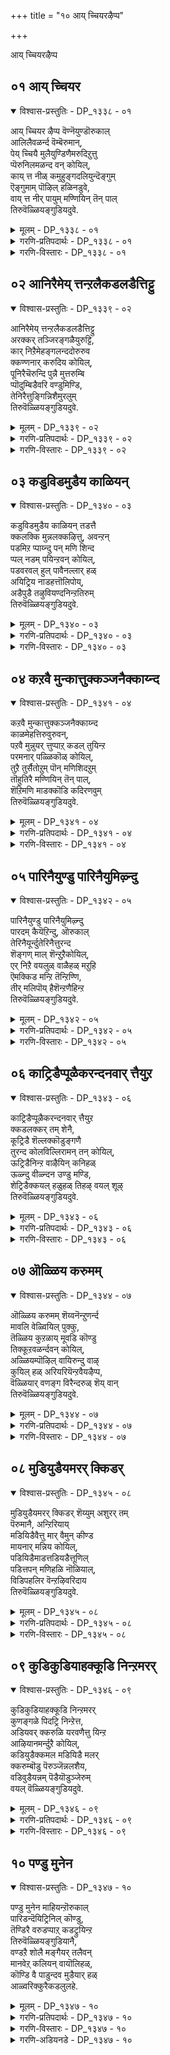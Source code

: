 +++
title = "१० आय् च्चियरऴैप्प"

+++

आय् च्चियरऴैप्प

## ०१ आय् च्चियर

<details open><summary>विश्वास-प्रस्तुतिः - DP_१३३८ - ०१</summary>

आय् च्चियर ऴैप्प वॆण्नॆयुण्डॊरुकाल्  
आलिलैवळर्न्द वॆम्बॆरुमान्,  
पेय् च्चियै मुलैयुण्डिणैमरुदिऱुत्तु  
प्पॆरुनिलमळन्द वन् कोयिल्,  
काय् त्त नीळ् कमुहुङ्गदलियुन्दॆङ्गुम्  
ऎङ्गुमाम् पॊऴिल् हळिनडुवे,  
वाय् त्त नीर् पायुम् मण्णियिन् तॆन् पाल्  
तिरुवॆळ्ळियङ्गुडियदुवे.
</details>

<details><summary>मूलम् - DP_१३३८ - ०१</summary>

आय् च्चियर ऴैप्प वॆण्नॆयुण्डॊरुकाल्  
आलिलैवळर्न्द वॆम्बॆरुमान्,  
पेय् च्चियै मुलैयुण्डिणैमरुदिऱुत्तु  
प्पॆरुनिलमळन्द वन् कोयिल्,  
काय् त्त नीळ् कमुहुङ्गदलियुन्दॆङ्गुम्  
ऎङ्गुमाम् पॊऴिल् हळिनडुवे,  
वाय् त्त नीर् पायुम् मण्णियिन् तॆन् पाल्  
तिरुवॆळ्ळियङ्गुडियदुवे.
</details>

<details><summary>गरणि-प्रतिपदार्थः - DP_१३३८ - ०१</summary>

आय् च्चियर् = गॊल्लतियरु, अऴैप्प = मॊरॆयिडुवन्तॆ, वॆण्णॆय् उण्डु = बॆण्णॆयन्नु तिन्दवनू, ऒरु काल् = ऒन्दु समयदल्लि, आल् इलै = आलद ऎलॆयमेलॆ, वळर्न्द = पवडिसि \(निद्रिसि\)द, ऎम्बॆरुमान् = सर्वेश्वरनू, पेय् च्चियै मुलै उण्डु = राक्षसिय मॊलॆयन्नुण्डवनू, इणैमरुदु = जोडि मत्तीमरगळन्नु, इऱुत्तु = मुरिदवनू,पॆरुनिलम् = विशालवाद भूमियन्नु, अळन्दवन् = अळॆदवनू \(आद भगवन्तन\), कोयिल् = इरुव पवित्रस्थळवॆन्दरॆ, काय् त्त = कायिबिट्टिरुव, नील् = ऎत्तरवागि बॆळॆदिरुव, कमुहुम् = अडकॆ मरगळु, कदलियुन् = बाळॆय मरगळु, तॆङ्गुम् = तॆङ्गिन मरगळु, ऎङ्गुम् = ऎल्लॆल्लियू \(ऎल्ल कडॆयू\), आम् = समृद्धियागिरुव, पॊऴिळ् हळिन् = तोपुगळ, नडुवे = नडुवल्लि, वाय् त्त = बेकागुवष्टु, नीर् पायुम् = नीरन्नु हरिसुव, मण्णियिन् = मण्णिनदिय, तॆन् पाल्= दक्षिणद दडदल्लि, तिरुवॆळ्ळियङ्गुडि अदुवे = \(अक्को\) अदे, तिरुवॆळ्ळियङ्गुडि क्षेत्र. 
</details>

<details><summary>गरणि-विस्तारः - DP_१३३८ - ०१</summary>

गॊल्लतियरु मॊरॆयिडुवन्तॆ बॆण्णॆयन्नुण्डवनू, ऒन्दु समयदल्लि आलद ऎलॆय मेलॆ पवडिसिद स्वामियू, राक्षसिय मॊलॆयन्नुण्डवनू, जोडि मत्तीमरगळन्नु मुरिदवनू विशालवाद भूमियन्नळॆदवनू आद सर्वेश्वरनु नॆलसिरुव पवित्रस्थळवॆन्दरॆ, कायिबिट्टिरुव ऎत्तरवाद अडकॆय मरगळू बाळॆयमरगळु तॆङ्गिनमरगळू ऎल्ल कडॆयू समृद्धियागिरुव तोपुगळ नडुवॆ बेकागुवष्टु नीरन्नु हरिसुव मण्णिनदिय दक्षिणद दडदल्लि अक्कॊ अदे तिरुवॆळ्ळियङ्गुडि क्षेत्र.

नानाकालगळल्लि नानासाहसगळन्नु नडॆसिदवनू, नानारीतियल्लि कीर्तियन्नु गळिसिदवनू आद भगवन्तनु भूलोकदल्लि नाना दिव्यक्षेत्रगळल्लि नॆलसिद्दानॆ. अवुगळल्लि तिरुवॆळ्ळियङ्गुडि ऎम्बुदॊन्दु पवित्रक्षेत्र. ई क्षेत्रद बगॆगॆ आळ्वाररु ई तिरुमॊऴियल्लि परिचयमाडिकॊडुत्तारॆ. 

तिरुवॆळ्ळियङ्गुडि क्षेत्रवु ’मण्णि’नदिय दक्षिण्द दडदल्लिदॆ. अदर दडगळल्लि ऎल्लि नोडिदरू बाळॆय तोटगळु, अडकॆय तोटगळु, तॆङ्गिन तोटगळु. नदियु अवुगळिगॆल्ल बेकादष्टु नीरन्नु ऒदगिसुत्तदॆ. अदरिन्द, मरगळॆल्लवू दट्टवागि ऎत्तरवागि बॆळॆदिवॆ. अवुगळल्लि कायिगळु पुष्कळवागि गॊनॆगळल्लि तुम्बिकॊण्डिवॆ. तम्पाद आ प्रदेशदल्लि तोटगळ नडुवॆ सर्वेश्वरन देवालयविदॆ. 

आ स्वामिय वैशिष्ट्यवेनु? 

हिन्दॆ, ऒन्दु समयदल्लि, स्वामियु श्रीकृष्णनागि अवतरिसि नन्दगोकुलदल्लि बॆळॆयुत्तिद्दाग, अल्लिय गॊल्लतियरॆल्लरू श्रीकृष्णन तायियाद यशोदादेवियल्लि मॊरॆयिडुवन्तॆ हालु, मॊसरु, बॆण्णॆ मुन्ताद अवरु कूडिट्ट वस्तुगळन्नॆल्ला उण्डु अरगिसिकॊण्ड अद्भुतकारि. कृष्णनु ऎळॆय कन्दनागिरुवाग, कंसनिन्द प्रेरितळागि, तायिय यशोदॆय रूपवन्नु अळवडिसिकॊण्डु बन्दु पूतनियॆम्ब राक्षसियल्लि विषद हालन्नु कुडिदु, आ मूलक अवळ प्राणवन्ने हीरिकॊण्ड अद्भुतकारि. मत्तॆ कृष्णनु अम्बॆगालिक्कुव मगुवागि, तानु माडिद चेष्टॆगळिगॆ शिक्षॆयॆम्बन्तॆ, तायियिन्द ऒरळुकल्लिगॆ कट्टिसिकॊण्डु अदन्नू तन्न हिन्दॆ ऎळॆदुकॊण्डु होगुत्ता, पुष्टवागि बॆळॆदुनिन्तिद्दु जोडि मत्ती मरगळ नडुवॆ नुसुळि, तन्नहिन्दॆ बन्दिद्द ऒरळन्नू तन्न कडॆगॆ ऎळॆदुकॊळ्ळुव नॆपदल्लि आ जोडिमरगळन्ने मुरिदुहाकिद अद्भुतकारि\! 

मत्तॊन्दु समयदल्लि, स्वामियु वामनवटुवागि बलिचक्रवर्तिय यागशालॆगॆ बन्दु, मूरडि नॆलवन्नु याचिसि, पडॆदुकॊण्ड बळिक त्रिविक्रमनागि बॆळॆदु, विशालवाद भूमण्डलवन्नु तन्न ऒन्दे हॆज्जॆयिन्द अळॆदुकॊण्ड अद्भुतकारि\! 

मत्तॆ प्रळयकालदल्लि,इडिय ब्रह्माण्डवन्नु कबळिसि, ऎल्लॆल्लू जलमयमाडि, तानॊन्दु पुट्ट आलदॆलॆय मेलॆ एनू अरियद मगुविनन्तॆ मलगि बहुकाल योग निद्रॆयल्लिद्द महाद्भुतकारि\! 

इन्थ अद्भुतकारियाद सर्वेश्वरनु ईग अत्यन्त मधुरवाद आकर्षकवाद अर्चामूर्तियागि, भक्तकोटिगॆ कृपॆदोरुवुदक्कागिये, तिरुवॆळ्ळियङ्गुडि क्षेत्रदल्लि नॆलसिद्दानॆ. अल्लिगॆ होगि, स्वामिय दिव्यसुन्दर रूपवन्नु कण्डु, कैयल्लाद सेवॆ सल्लिसि, अवन अनुग्रहक्कॆ पात्ररागबेकॆन्दु आळ्वाररु हेळुत्तारॆ.
</details>

## ०२ आनिरैमेय् त्तन्ऱलैकडलडैत्तिट्टु

<details open><summary>विश्वास-प्रस्तुतिः - DP_१३३९ - ०२</summary>

आनिरैमेय् त्तन्ऱलैकडलडैत्तिट्टु  
अरक्कर् तञ्जिरङ्गळैयुरुट्टि,  
कार् निऱैमेहङ्गलन्ददोरुरुव  
क्कण्णनार् करुदिय कोयिल्,  
पूनिरैचॆरुन्दि पुन्नै मुत्तरुम्बि  
प्पॊदुम्बिडैवरि वण्डुमिण्डि,  
तेनिरैत्तुङ्गिन्निशैमुरलुम्  
तिरुवॆळ्ळियङ्गुडियदुवे.
</details>

<details><summary>मूलम् - DP_१३३९ - ०२</summary>

आनिरैमेय् त्तन्ऱलैकडलडैत्तिट्टु  
अरक्कर् तञ्जिरङ्गळैयुरुट्टि,  
कार् निऱैमेहङ्गलन्ददोरुरुव  
क्कण्णनार् करुदिय कोयिल्,  
पूनिरैचॆरुन्दि पुन्नै मुत्तरुम्बि  
प्पॊदुम्बिडैवरि वण्डुमिण्डि,  
तेनिरैत्तुङ्गिन्निशैमुरलुम्  
तिरुवॆळ्ळियङ्गुडियदुवे.
</details>

<details><summary>गरणि-प्रतिपदार्थः - DP_१३३९ - ०२</summary>

आनिरै = दनगळ मन्दॆयन्नु, मेय् त्तु = मेयिसि, अन्ऱु = अन्दु, अलै कडल् = अलॆगळिन्द तुम्बिद कडलन्नु, अडैत्तिट्टु = अडगिसि, अरक्कर् तम् = राक्षसर, शिरङ्गळै = शिरगळन्नु, उरुट्टि = उरुडिसि, कार् निऱै = मळॆगालदल्लि तुम्बिकॊण्डिरुव, मेहम् = मेघगळु, कलन्ददु = कलॆतुकॊण्डिरुव, ओर् उरुवम् = अपरूपवाद \(साटियिल्लद\) ऒन्दु रूपवुळ्ळ,कण्णनार् = श्रीकृष्णनु, करुदिय = आशिसिरुव, कोयिल् = देवालय \(पवित्रस्थळ\)वॆन्दरॆ, पूनिरै = हूतुम्बिरुव, शॆरुन्दि = सुरहॊन्नॆ, पुन्नै = हॊन्नॆमरगळल्लि, मुत्तु = मुत्तुगळन्तॆ, अरुम्बि = मॊग्गुगळागि, पॊदुम्बिडै = दट्टवागिरुव तोपुगळल्लि, वरिवण्डु= सॊबगिन दुम्बिगळु, मिण्डि = तुम्बिकॊण्डु, तेन् = मधुवन्नु, इरैत्तु = गुय् गुट्टुत्ता \(सद्दुमाडुत्ता\), अङ्गु = अल्लि, उण्डु = उण्डु, इन् = मधुरवागि, इशै मुरलुम् = गानमाडुत्तिरुव, तिरुवॆळ्ळियङ्गुवागि, इशै मुरलुम् = गानमाडुत्तिरुव, तिरुवॆळ्ळियङ्गुडि अदुवे = तिरुवॆळ्ळियङ्गुडि क्षेत्र अदे. 
</details>

<details><summary>गरणि-विस्तारः - DP_१३३९ - ०२</summary>

अन्दु, दनगळ मन्दॆयन्नु मेयिसि, अलॆगळिन्द तुम्बिद कडलन्नु अडगिसि, राक्षसर शिरगळन्नु उरुडिसि, मळॆगालद दट्टवाद मोडगळ हागॆ साटियिल्लद ऒन्दु रूपवन्नु तळॆद श्रीकृष्णनु आशिसुव पवित्रस्थळवॆन्दरॆ, हू तुम्बिद सुरहॊन्नॆ, हॊन्नॆ मरगळल्लि मुत्तुगळन्तॆ मॊग्गुगळागि दट्टवागिरुव तोपुगळल्लि सॊबगिन दुम्बिगळु तुम्बिकॊण्डु सद्दुमाडुत्ता मधुवन्नुण्डु गानमाडुत्तिरुव तिरुवॆळ्ळियङ्गुडि क्षेत्रवे.

तिरुवॆळ्ळियङ्गुडि क्षेत्रवु सुरहॊन्नॆ मॊदलाद परिमळतुम्बिद हूविन मरगळ तोपुगळिन्द सुत्तुवरिदिदॆ. अल्लि सॊबगिन दुम्बिगळु हूगळन्नु सेरि, सद्दुमाडुत्ता, मधुवन्नुण्डु, आनन्ददिन्द गान माडुत्तिरुत्तवॆ. अल्लिये भगवन्तनु मधुरवाद रूपवन्नु तळॆदु, भक्तरन्नु अनुग्रहिसुवुदक्कागिये नॆलसिद्दानॆ. 

आ भगवन्तने, हिन्दॆ, मळॆगालद दट्टवाद मुगिलिन हागॆ विलक्षणवाद आकर्षकवाद रूपदल्लि श्रीकृष्णनागि अवतरिसि, इतर गोवळ बालकर हागॆये दनकरुगळन्नु मेयिसिदनु. 

आ भगवन्तने, हिन्दॆ, श्रीरामनागि अवतरिसि, अलॆगळिन्द तुम्बिद कडलन्नु अडगिसि, अदक्कॆ सेतुवॆयन्नु कट्टि, लङ्कॆगॆ मुत्तिगॆ हाकिदनु. अल्लि वासिसुत्तिद्द राक्षसर तलॆगळन्नु उरुडिसिदनु. 

आ स्वामिये इष्टपट्टु तिरुवॆळियङ्गुडि क्षेत्रदल्लि अर्चामूर्तियागि नॆलसिरुवुदु. अवनन्नु दर्शिसि, सेवॆमादि, अवन कृपॆगॆ पात्ररागबेकॆन्दु आळ्वाररु हेळुत्तारॆ.
</details>

## ०३ कडुविडमुडैय काळियन्

<details open><summary>विश्वास-प्रस्तुतिः - DP_१३४० - ०३</summary>

कडुविडमुडैय काळियन् तडत्तै  
क्कलक्कि मुन्नलक्कऴित्तु, अवन्ऱन्  
पडमिऱ प्पाय्न्दु पन् मणि शिन्द  
प्पल् नडम् पयिन्ऱवन् कोयिल्,  
पडवरवल् हुल् पावैनल्लार् हळ्  
अयिट्रिय नाडहत्तॊलिपोय्,  
अडैपुडै तऴुवियण्दनिन्ऱतिरुम्  
तिरुवॆळ्ळियङ्गुडियदुवे.
</details>

<details><summary>मूलम् - DP_१३४० - ०३</summary>

कडुविडमुडैय काळियन् तडत्तै  
क्कलक्कि मुन्नलक्कऴित्तु, अवन्ऱन्  
पडमिऱ प्पाय्न्दु पन् मणि शिन्द  
प्पल् नडम् पयिन्ऱवन् कोयिल्,  
पडवरवल् हुल् पावैनल्लार् हळ्  
अयिट्रिय नाडहत्तॊलिपोय्,  
अडैपुडै तऴुवियण्दनिन्ऱतिरुम्  
तिरुवॆळ्ळियङ्गुडियदुवे.
</details>

<details><summary>गरणि-प्रतिपदार्थः - DP_१३४० - ०३</summary>

कडु विडम् उडैय = बलुकॆट्ट विषवन्नुळ्ळ, काळियन् = काळीयनिद्द, तडत्तै = तटाकवन्नु \(मडुवन्नु\), कलक्कि = कलकि हाकि, मुन् = हिन्दॆ ऒम्दु सल, अलक्कऴित्तु = बहळ सङ्कटगॊळिसि, अवन् तन् = अवन, पडम् = हॆडॆगळु, इऱ = मुरियुवन्तॆ, पाय्न्दु = \(अदर मेलॆ\) हारिकॊण्डु, पल् मणि शिन्द = हलवारु रत्नगळु उदुरिबीळुवन्तॆ, पल् नडम् = बगॆबगॆय \(अलवारु\) नर्तनगळन्नु, पयिन्ऱवन् कोयिल् = आडिदवन पवित्रस्थळवॆन्दरॆ, पडम् = हॆडॆगळुळ्ल, अरवु = सर्पद, अल् हुल् = नडुवन्नुळ्ळ \(नितम्बगळन्नुळ्ळ\), पावैनल्लार् हळ् = ऒळ्ळॆय \(सुन्दरियराड\) स्त्रीयरु, पयिट्रिय = पळगिद, नाडहत्तु = नटनद, ऒलि = सद्दु, पोय् = होगि, अडैपुडै तऴुवि = अक्कपक्क \(ऎडबल\)गळल्लि हरडिकॊण्डु, अण्डम् निन्ऱु = भूमण्डलदल्लॆल्ला, अदिरुम् = अदुरुवन्तॆ माडुव, तिरुवॆळ्ळियङ्गुडि अदुवे = तिरुवॆळ्ळियङ्गुडि क्षेत्रवे. 
</details>

<details><summary>गरणि-विस्तारः - DP_१३४० - ०३</summary>

बलुकॆट्ट विषवन्नुळ्ळ काळीयन मडुवन्नु कलकिहाकि, हिन्दॆ ऒन्दु सल, अवनन्नु बहळ सङ्कटगॊळिसि, अवन हॆडॆगळु मुरियुवन्तॆ \(अदरमेलॆ\) हारिकॊण्डु, अनेक रत्नगळु उदुरिबीळुवन्तॆ हलवारु नर्तनगळन्नु आडिदवन पवित्रस्थळवॆन्दरॆ, हॆडॆगळुळ्ळ सर्पद नडुवन्नुळ्ळ \(नितम्बगळन्नुळ्ळ\) ऒळ्ळॆय सुन्दरियराद स्त्रीयरु पळगिद नटनद सद्दु अक्कपक्कगळल्लि हरडुत्ता होगि भूमण्डलवन्ने अदुरुवन्तॆ माडुव तिरुवॆळियङ्गुडि क्षेत्रवे अदु. 

तिरुवॆळ्ळियङ्गुडि क्षेत्रदल्लि सुरसुन्दरियराद स्त्रीयरु प्रतिदिनवू तम्म नाट्यकलॆयन्नु तप्पदॆ अभ्यासमाडुत्तारॆ. अवरु धरिसिद काल्गॆज्जॆगळु मधुरवाद लयबद्धवाद सद्दुभूमण्डलवॆल्ला हरडि ऎल्लरू आनन्दिसुवन्तॆ माडुत्तदॆ. इदु भगवन्तनु, हिन्दॆ, श्रीकृष्णनागि अवतरिसिदाग, अवनु नडॆसिद अद्भुतनाट्यवॊन्दन्नु नॆनपिगॆ तरुत्तदॆ. आग, यमुनानदिय ऒन्दु मडुविनल्लि काळीयनॆम्ब भयङ्कर विषसर्पवॊन्दु सेरिकॊण्डित्तु. अदर कॆट्ट विषदिन्द मडुविन नीरु पशुपक्षिमृगादिगळिगू जनरिगू उपयोगविल्लद्दागि होगित्तु. श्रीकृष्णनु इदन्नु तिळिदु, मडुविन दडदल्लि बॆळॆदिद्द कदम्बमरवन्नेरि, मडुविनॊळक्कॆ धुमुकि, अदन्नु चॆन्नागि कलकिहाकिदनु. सुखवागि वासिसुत्तिद्द काळीयनिगॆ कोपबन्तु. कृष्णनन्नु अदु सुत्तिकॊण्डु कॊल्ललु यत्निसितु. कृष्णनु अदरॊडनॆ सरसवाडुत्ता, अदर हॆडॆय मेलक्कॆ हारिकॊण्डु, बगॆबगॆय नाट्यवन्नागि अदन्नु दणिसिदनु. कडॆगॆ काळीयनु शरणु बरलु, अदन्नु मन्निसि, अदक्कॆ सुरक्षितवाद सागरक्कॆ अदन्नु कळुहिसिकॊट्टनु.
</details>

## ०४ कऱवै मुन्कात्तुक्कञ्जनैक्काय्न्द

<details open><summary>विश्वास-प्रस्तुतिः - DP_१३४१ - ०४</summary>

कऱवै मुन्कात्तुक्कञ्जनैक्काय्न्द  
काळमेहत्तिरुवुरुवन्,  
पऱवै मुन्नुयर् त्तुप्पाऱ् कडल् तुयिन्ऱ  
परमनार् पळ्ळिकॊळ् कोयिल्,  
तुऱै तुर्सैतोऱुम् पॊन् मणिशिदऱुम्  
तॊहुतिरै मण्णियिन् तॆन् पाल्,  
शॆऱिमणि माडक्कॊडि कदिरणवुम्  
तिरुवॆळ्ळियङ्गुडियदुवे.
</details>

<details><summary>मूलम् - DP_१३४१ - ०४</summary>

कऱवै मुन्कात्तुक्कञ्जनैक्काय्न्द  
काळमेहत्तिरुवुरुवन्,  
पऱवै मुन्नुयर् त्तुप्पाऱ् कडल् तुयिन्ऱ  
परमनार् पळ्ळिकॊळ् कोयिल्,  
तुऱै तुर्सैतोऱुम् पॊन् मणिशिदऱुम्  
तॊहुतिरै मण्णियिन् तॆन् पाल्,  
शॆऱिमणि माडक्कॊडि कदिरणवुम्  
तिरुवॆळ्ळियङ्गुडियदुवे.
</details>

<details><summary>गरणि-प्रतिपदार्थः - DP_१३४१ - ०४</summary>

कऱवै = हसुगळन्नु, मुन् = मॊदलु, कात्तु = काय्दु, कञ्जनै = कंसनन्नु, काय्न्द = हिंसिसि कॊन्द, काळमेहम् = कार्मुगिलिनन्तॆ, तिरु उरुवन् = पवित्रवाद देहवुळ्ळवनू, पर्सवै = गरुडपक्षियन्नु, मुन् = मुम्भागदल्लि, उयर् त्तु = हारिसि, पाऱ् कडल् = पाल्गडलल्लि, तुयिन्ऱ = निद्रिसुव, परमनार् = परमपुरुषनु, पळ्ळिकॊळ् = पवडिसिरुव \(स्थिरवागि नॆलसिरुव\), कोयिल् = पवित्रस्थळवॆन्दरॆ, तुऱैतुऱै तोऱुम् = ऎल्ला तॊरॆगळिगिन्तलू, पॊन् = चिन्नवन्नू, मणि = रत्नगळन्नू, शिदऱुम् = तळ्ळि ऎरचुव, तॊहु = दट्टवाद, तिरै = अलॆगळुळ्ल, मण्ण्यिन् = मण्णिनदिय,तॆन् पाल् = दक्षिणद दडद मेलॆ, शॆऱि = ऒत्तागि, मणिमाडम् = रत्नखचितवाद महडि मनॆगळ, कॊडि = ध्वजगळु, कदिर् = सूर्यनन्नु, अणवुम् = मुट्टुवन्थ तिरुवॆळ्ळियङ्गुडिअदुवे = तिरुवॆळ्ळियङ्गुडिक्षेत्रवु अदे.
</details>

<details><summary>गरणि-विस्तारः - DP_१३४१ - ०४</summary>

मॊदलु हसुगळन्नु मेयिसि, कंसनन्नु हिंसिसि कॊन्द, कार्मुगिलिन हागॆ पवित्रवाद देहवुळ्ळवनू, गरुडपक्षियन्नु मुन्दुगडॆ हारिसि पाल्गडलल्लि निद्रिसुववनू आद परमपुरुषनु स्थिरवागि नॆलसिरुव पवित्रस्थळवॆन्दरॆ, ऎल्ला तॊरॆगळिगिन्तलू भिन्नवागि चिन्नवन्नू रत्नगळन्नू तळ्ळि ऎरचुव दट्टवाद अलॆगळुळ्ळ मण्णिनदिय दक्षिणद दडदमेलॆ रत्नखचितवाद महडिमनॆगळ ध्वजगळु ऒत्तागि सूर्यनन्नु मुट्टुवन्तॆ इरुव तिरुवॆळ्ळियङ्गुडि ऎम्ब क्षेत्रवे. 

तिरुवॆळ्ळियङ्गुडि क्षेत्रदल्लि हरियुव मण्णिनदियु इतर ऎल्ला नदिगळिगिन्तलू भिन्नवादद्दु. अदु दट्टवाद तन्न अलॆगळ मूलक चिन्नवन्नू रत्नगळन्नू तळ्ळिकॊण्डु बन्दु, दडक्कॆ ऎरचुत्तदॆ. भगवन्तन तिरुवडिगळिगॆ तानु सल्लिसुव सेवॆ अदु ऎन्तलो\! 

आ क्षेत्रदल्लि महडिमनॆगळु रत्नखचितवागि, ऎत्तरवागि, बॆळॆदुतुम्बिकॊण्डिवॆ. अवुगळ मेलॆ हाराडुव ध्वजगळु सूर्यनन्ने मरॆमाडुत्तवॆ. भगवन्तन साटियिल्लद तेजस्सिन मुम्दॆ अवन तेजस्सॆ ऎन्दु तोरिसलो\! इल्लवॆ, भगवन्तन आ दिव्यप्रभॆयल्लिये, यावुदरिन्दलू मिश्रहॊन्ददॆ, परिशुद्धवाद रीतियल्ले अवन दर्शनलाभवन्नु पडॆयबेकॆन्तलो\! अरितु, दिव्यसुन्दरनागि, स्वामियु, तन्न मधुरवाद अर्चास्वरूपदल्लि आ क्षेत्रदल्लि नॆलसिद्दानॆ. 

आ स्वामिये, हिन्दॆ, श्रीकृष्णनागि अवतरिसिदाग, सामान्यगोवळनन्तॆ, गोवळबालकर जॊतॆयल्लि हसुगळन्नु मेयिसिदनु. कडुदुष्टनाद कंसनन्नु कॊन्दुहाकिदनु. 

आ स्वामिये, गरुडध्वजनागि, पाल्गडलल्लि शेषशयननागि पवडिसिरुव परमपुरुषनु. 

अवनन्नु कण्णारकण्डु, अवन तिरुवडिगळिगॆ सेवॆ सल्लिसि, अवन कृपॆगॆ पात्ररागबेकु ऎन्नुत्तारॆ आळ्वाररु.
</details>

## ०५ पारिनैयुण्डु पारिनैयुमिऴ्न्दु

<details open><summary>विश्वास-प्रस्तुतिः - DP_१३४२ - ०५</summary>

पारिनैयुण्डु पारिनैयुमिऴ्न्दु  
पारदम् कैयॆऱिन्दु, ऒरुकाल्  
तेरिनैयूर्न्दुतेरिनैत्तुरन्द  
शॆङ्गण् माल् शॆन्ऱुऱैकोयिल्,  
एर् निऱै वयलुळ् वाळैहळ् मऱुहि  
ऎमक्किड मन्ऱि तॆन्ऱिण्णि,  
तीर् मलिपॊय् हैशॆन्ऱणैहिन्ऱ  
तिरुवॆळ्ळियङ्गुडियदुवे.
</details>

<details><summary>मूलम् - DP_१३४२ - ०५</summary>

पारिनैयुण्डु पारिनैयुमिऴ्न्दु  
पारदम् कैयॆऱिन्दु, ऒरुकाल्  
तेरिनैयूर्न्दुतेरिनैत्तुरन्द  
शॆङ्गण् माल् शॆन्ऱुऱैकोयिल्,  
एर् निऱै वयलुळ् वाळैहळ् मऱुहि  
ऎमक्किड मन्ऱि तॆन्ऱिण्णि,  
तीर् मलिपॊय् हैशॆन्ऱणैहिन्ऱ  
तिरुवॆळ्ळियङ्गुडियदुवे.
</details>

<details><summary>गरणि-प्रतिपदार्थः - DP_१३४२ - ०५</summary>

पारिनैउण्डु = लोकगळन्नु उण्डु, पारिनै उमिऴ्न्दु = लोकगळन्नु उगुळि, पारदम् = भारतयुद्धदल्लि, कैऎऱिन्दु = माडतक्कद्दन्नु माडि, ऒरु काल् = ऒन्दु समयदल्लि, तेरिनै ऊर्न्दु = रथवन्नु नडॆसि, तेरिनै तुरन्द = रथगळन्नु नाशपडिसिद, शॆम् कण् माल् = कॆन्दावरॆयन्तॆ कण्णुळ्ळ सर्वेश्वरनु, शॆन्ऱु= बन्दु, उऱै कोयिल् = नॆलसिरुव पवित्रस्थळवॆन्दरॆ, एर् निऱै = नेगिलुगळु तुम्बिरुव, वयलुळ् = गद्दॆ बयलुगळल्लि वाळैहळ् = बाळॆमीनुगळु, मऱुहि = अञ्जि,ऎमक्कु = नमगॆ, इडम् = \(योग्यवाद\) स्थळ, अन्ऱु इदु = इदल्ल, ऎन्ऱुऎण्णि = ऎन्दुयोचिसि, शीर् मलि= सॊबगु \(सम्पत्तु\) तुम्बिरुव, पॊय् है = सरोवरगळिगॆ शॆन्ऱु = होगि, अणैहिन्ऱ = सेरुवन्थ, तिरुवॆळ्ळियङ्गुडि अदुवे = तिरुवॆळ्ळियङ्गुडि क्षेत्रवु अदे. 
</details>

<details><summary>गरणि-विस्तारः - DP_१३४२ - ०५</summary>

ऒन्दु समयदल्लि लोकगळन्नॆल्ला उण्डु, मत्तॊन्दु समयदल्लि लोकगळन्नु उगुळिदवनू भारतयुद्धदल्लि माडतक्कद्दन्नॆल्ला माडि, रथवन्नु नडॆसि रथगळन्नु नाशपडिसिदवनू आद कॆन्दावरॆयन्तॆ कण्णुगळुळ्ळ सर्वेश्वरनु नॆलसिरुव स्थळवॆन्दरॆ, नेगिलुगळु तुम्बिरुव गद्दॆ बयलुगळल्लि बाळॆमीनुगळु इदुनमगॆ तक्क स्थळवल्लवॆन्दु अञ्जि यॊचिसि, सॊबगु सम्पत्तु तुम्बिद सरोवरगळिगॆ होगि सेरुवन्थ तिरुवॆळ्ळियङ्गुडि क्षेत्रवे. 

तिरुवॆळ्ळियङ्गुडि क्षेत्रदल्लि विशालवाद सरोवरगळु विस्तारवाद गद्दॆबयलुगळु इवॆ. गद्दॆगळल्लि बत्तबॆळॆयुत्तिरुव कालदल्लि बाळॆय मीनुगळु अल्लि आनन्ददिन्द नॆगॆदाडुत्ता बाळुत्तवॆ. आदरॆ, बत्तवन्नु कॊयिलु माडिदाग मत्तु नेगिलुगळु सालुसालागि उळुवुदक्कॆन्दु गद्दॆ बयलुगळल्लि सिद्धवादाग, बाळॆय मीनुगळिगॆ अञ्जिकॆयागुत्तदॆ. अवुगळिगॆ आ गद्दॆबयलुगळु योग्यवाद स्थळवल्लवॆन्दु तिळिदकूडले, अवु गद्दॆबयलुगळ मग्गुलल्ले इरुव सरोवरगळिगॆ होगि सेरिकॊळ्ळुवुवु. अल्लि अवु सुखवागि वासिसबहुदल्ल\! आ क्षेत्रदल्लिये भगवन्तनु अर्चामूर्तियागि नॆलसिद्दानॆ. 

आ स्वामिये हिन्दॆ, प्रळयकालदल्लि, इडिय ब्रह्माण्डवन्नु कबळिसिद्दु, अदन्नु बीजरूपदल्लि अवनु तन्न हॊट्टॆयल्लिट्टु रक्षिसिद्दु मत्तॆ सृष्टिय काल बन्दाग, ब्रह्माण्डवन्नु मत्तॆ हॊरहाकिदनु. 

आ स्वामिये, श्रीकृष्णनागि अवतरिसि, पाण्डवर मत्तु कौरवर नडुवॆ सन्धि नडॆसि, तानु माडबेकाद्दॆल्लवन्नू माडिदनु. सन्धिमुरिदुबिद्दाग, अवने अर्जुननिगॆ सारथियागि, कौरवर पक्षदल्लिन रथगळन्नॆल्ला नाशपडिसिदनु. 

आ स्वामिये कॆन्दावरॆयन्तॆ विशालवू आकर्षकवू आद कण्णुगळुळ्ळ दिव्यसुन्दरनु. अवन मधुररूपवन्नु कण्डु, अवनिगॆ सेवॆ सल्लिसि, अवन कृपॆगॆ पात्ररागबेकु ऎन्नुत्तारॆ आळ्वाररु.
</details>

## ०६ काट्रिडैप्पूळैकरन्दनवार् त्तैयुऱ

<details open><summary>विश्वास-प्रस्तुतिः - DP_१३४३ - ०६</summary>

काट्रिडैप्पूळैकरन्दनवार् त्तैयुऱ  
क्कडलक्कर् तम् शेनै,  
कूट्रिडै शॆल्लक्कॊडुङ्गणै  
तुरन्द कोलविल्लिरामन् तन् कोयिल्,  
ऊट्रिडैनिन्ऱ वाऴैयिन् कनिहळ्  
ऊळ्न्दु वीळ्न्दन उण्डु मण्डि,  
शेट्रिडैक्कयल् हळुहळ् तिहऴ् वयल् शूऴ्  
तिरुवॆळ्ळियङ्गुडियदुवे.
</details>

<details><summary>मूलम् - DP_१३४३ - ०६</summary>

काट्रिडैप्पूळैकरन्दनवार् त्तैयुऱ  
क्कडलक्कर् तम् शेनै,  
कूट्रिडै शॆल्लक्कॊडुङ्गणै  
तुरन्द कोलविल्लिरामन् तन् कोयिल्,  
ऊट्रिडैनिन्ऱ वाऴैयिन् कनिहळ्  
ऊळ्न्दु वीळ्न्दन उण्डु मण्डि,  
शेट्रिडैक्कयल् हळुहळ् तिहऴ् वयल् शूऴ्  
तिरुवॆळ्ळियङ्गुडियदुवे.
</details>

<details><summary>गरणि-प्रतिपदार्थः - DP_१३४३ - ०६</summary>

काट्रु इडै = गाळिय नडुवॆ, पूळै = बूरुग हत्तियु करन्दन वार् = हॆसरिल्लद करगि होगुव हागॆ, अरनन्दैउऱ = कडुदुःखवुण्टाघुवन्तॆ, कडल् अरक्कर् तम् शेनै = राक्षसरकडलसेनॆयन्नु, कूट्रु इडै = यमनहत्तिरक्कॆ, शॆल्ल = होगुवन्तॆ, कॊडु कणै तुरनदि = क्रूरवाद बाणगळन्नु प्रयोगिसिद, कोलम् विल्लि = सॊबगिन बिल्लुगारनाद, इरामन् तन् = रामन, कोयिल् =पवित्रस्थळवॆन्दरॆ, ऊट्रु इडै= ऊटॆगळ नडुवॆ, निन्ऱ = निन्तिरुव \(बॆळॆदिरुव\), वाऴैयिन् = बाळॆय, कनिहळ् = हण्णुगळु, ऊऴ्न्दु = उदुरि, वीळ्न्दन = बिद्दवन्नु, उण्डु = उण्डु, मण्डि= उत्साहगॊण्डु, शेट्रिडै = रॊच्चु नॆलगळल्लि, कयल् हळ् = कयल् मीनुगळु, उहळ् = चिम्मि आटवाडुव, तिहऴ् = बॆळगुव, वयल् शूळ् = गद्दॆबयलुगळिन्द सुत्तुवरिद, तिरुवॆळ्ळियङ्गुडि अदुवे = तिरुवॆळ्ळियङ्गुडि अदे. 
</details>

<details><summary>गरणि-विस्तारः - DP_१३४३ - ०६</summary>

तिरुवॆळ्ळियङ्गुडि क्षेत्रदल्लि ऊटॆगळु उक्कि हरियुत्तवॆ. अवुगळ मग्गुअल्ल्ले बाळॆय मरगळु हुलुसागि ऎत्तरवागि बॆळॆदु निन्तिवॆ. अवुगळल्लि बाळॆयगॊनॆगळु जग्गुत्तिवॆ. गॊनॆगळिन्द कळित बाळॆय हण्णुगलु कळचिकॊण्डु उदुरि बीळुत्तवॆ. कॆळगॆ कॊच्चॆय नॆलदल्लि जीविसुव कयल् मीनुगळु आ हण्णुगळन्नु उत्साहदिन्द तिन्दु, हर्षगॊण्डु, चिम्मि नॆगॆदु आटावाडुत्तवॆ. हर्षसमृद्धवाद क्षेत्र अदु\! अल्लिये भगवन्तनु मधुरसुन्दरनाद अर्चामूर्तियागि नॆलसिद्दानॆ. 

आ स्वामिये, हिन्दॆ, श्रीरामनागि अवतरिसिदनु. गाळिगॆ सिक्क बूरुगद हत्ति हॆसरिल्लदन्तॆ करगिहोगुव हागॆ, कडलिनिन्द सुत्तुवरिद लङ्कापट्टणद राक्षससेनॆयॆल्लवू यमसदनक्कॆ होगि कडुसङ्कटदल्लि सिक्किबीळुवन्तॆ, श्रीरामनु तन्न सुन्दरवाद कोदण्डवन्नु हिडिदु, क्रूरवाद अम्बुगळन्नु प्रयोगिसिदनल्लवे?
</details>

## ०७ ऒळ्ळिय करुमम्

<details open><summary>विश्वास-प्रस्तुतिः - DP_१३४४ - ०७</summary>

ऒळ्ळिय करुमम् शॆय्वनॆन्ऱुणर्न्द  
मावलि वेळ्वियिल् पुक्कु,  
तॆळ्ळिय कुऱळाय् मूवडि कॊण्डु  
तिक्कूऱवळर्न्दवन् कोयिल्,  
अळ्ळियम्पॊऴिल् वायिरुन्दु वाऴ्  
कुयिल् हळ् अरियरियॆन्ऱवैयऴैप्प,   
वॆळ्ळियार् वणङ्ग विरैन्दरुळ् शॆय् वान्  
तिरुवॆळ्ळियङ्गुडियदुवे.
</details>

<details><summary>मूलम् - DP_१३४४ - ०७</summary>

ऒळ्ळिय करुमम् शॆय्वनॆन्ऱुणर्न्द  
मावलि वेळ्वियिल् पुक्कु,  
तॆळ्ळिय कुऱळाय् मूवडि कॊण्डु  
तिक्कूऱवळर्न्दवन् कोयिल्,  
अळ्ळियम्पॊऴिल् वायिरुन्दु वाऴ्  
कुयिल् हळ् अरियरियॆन्ऱवैयऴैप्प,   
वॆळ्ळियार् वणङ्ग विरैन्दरुळ् शॆय् वान्  
तिरुवॆळ्ळियङ्गुडियदुवे.
</details>

<details><summary>गरणि-प्रतिपदार्थः - DP_१३४४ - ०७</summary>

ऒळ्ळिय = ऒळ्ळॆय, करुमम् = कॆलसगळन्नु, शॆय् वन् = माडुववनु, ऎन्ऱु = ऎन्दु, उणर्न्दु = सङ्कल्पिसिद, मावलि = महाबलिय, वेळ्वियिल् = याग शालॆयल्लि, पुक्कु = प्रवेशिसि, तॆळ्ळिय = ज्ञानियाद, कूऱळ् आय् = वामनवटुवागि, मू अडि = मूरुहॆज्जॆगळष्टु नॆलवन्नु, कॊण्डु = \(दानवन्नु\) स्वीकरिसि, तिक्कू उऱ = ऎल्ला दिक्कुगळल्लू व्यापिसि, वळर्न्दवन् = बॆळॆदवन, कोयिल् = पवित्रस्थळवॆन्दरॆ, अळ्ळि = दट्टवागि, अम् = सुन्दरवागि, इरुव, पॊऴिल् वाय् = तोपुगळल्लि, वाऴ् = बाळुव, कुऱुल् हळ् = कोगिलॆगळु, अरि अरि ऎन्ऱु अवै अऱैप्प = हरि हरि ऎन्दु अवु कूगुवन्थ, वॆळ्ळियार् = शुक्रनु, वणङ्ग= उपासनॆ माडलु, विरैन्दु= बेग, अरुळ् शॆय् वान् = कृपॆमाडुवन्थ, तिरुवॆळ्ळियङ्गुडि अदुवे= तिरुवॆळ्ळियङ्गुडि क्षेत्रवु अदे. 
</details>

<details><summary>गरणि-विस्तारः - DP_१३४४ - ०७</summary>

ऒळ्ळॆय कॆलसगळन्नु माडुववनु ऎन्दु सङ्कल्पिसिद महाबलिय यागशालॆयल्लिज्ञानियाद वामनवटुवागि प्रवेशिसि, मूरु हॆज्जॆगळष्टु नॆलवन्नु दानवागि स्वीकरिसि, ऎल्ला दिक्कुगळल्लू व्यापिसि बॆळॆदवन पवित्रस्थळवॆन्दरॆ, अन्दवागियू दट्टवागियू बॆळॆदिरुव तोपुगळल्लि वासिसुव कोगिलॆगळु हरिहरि ऎन्दु कूगुवन्थ मत्तु शुक्रनु उपासनॆ माडिदाग बेगनॆ कृपॆमाडिदन्थ तिरुवॆळ्ळियङ्गुडि क्षेत्रवे अदु.

तिरुवॆळ्ळियङ्गुडि क्षेत्रवु प्रकृति सुन्दरवू परम पवित्रवू आदद्दु. दट्टवागि मत्तु अन्दवागि बॆळॆदु निन्तिरुव मरगळ तोपुगळिन्द सुत्तुवरिदिदॆ. आ तोपुगळल्लि कोगिलॆगळु मनॆमाडिकॊण्डु, यावागलू ’हरिहरि’ ऎन्दु कूगुत्ता अवु ई क्षेत्रवन्ने पवित्रगॊळिसिदॆ. आद्दरिन्दले भगवन्तनु ई क्षेत्रदल्लि नॆलसिद्दानॆ.

आ स्वामिये, हिन्दॆ, वामन-त्रिविक्रमनादद्दु. यारे आगलि तन्नल्लिगॆ बन्दु, तन्नन्नु याचिसिदरॆ, अवरु केळिद्दन्नु कॊडुवुदागि सङ्कल्पिसिद्दनु बलिचक्रवर्ति. अवनु राक्षसराजनागिद्दरू सह,अवनु बहळ ऒळ्ळॆय कॆलसगळल्लिये तॊडगिद्दनु, महादानि ऎन्दु हॆसरुगॊण्डिद्दनु. अवनन्नु अनुग्रहिसुवुदक्कागिये भगवन्तनु ऒळ्ळॆय तिळिवळिकॆयुळ्ळ वामनवटुवाग् अवन याग शालॆगॆ बन्दनु. तनगॆ तन्न हॆज्जॆयल्लिमूरे मूरु हॆज्जॆगळ नॆलवन्नु दानमाडॆन्दु बलिचक्रवर्तियन्नु याचिसिदनु. चक्रवर्तियिन्द दानवन्नु स्वीकरिसिद कूडले, स्वामियु अगाधवागि बॆळॆदु, ऎल्ला दिक्कुगळल्लू व्यापिसिद त्रिविक्रमनादनु. तन्न ऒन्दु हॆज्जॆयिम्द भूलोकवन्नळॆदुकॊण्डनु. मत्तॊन्दु हॆज्जॆयिन्द मेलणलोकगळन्नॆल्ला आवरिसिकॊण्डनु. इन्नु मूरनॆय हॆज्जॆयष्टु नॆलक्कॆ स्थळवॆल्लि? बलिचक्रवर्तियु भगवन्तन तिरुवडियन्नु तन्न तलॆय मेलॆये इरिसिकॊण्डनु मत्तु भगवन्त परिपूर्णानुग्रहक्कॆ अवनु पात्रनादनु. 

हागॆये भगवन्तनिगॆ सेवॆ सल्लिसि, अवन अनुग्रहक्कॆ पात्ररागबेकॆन्दु हेळुत्तारॆ आळ्वाररु. 

ई पाशुरदल्लि, ’तिरुवॆळ्ळियङ्गुडि’ ऎन्दु क्षेत्रक्कॆ एकॆ हॆसरायितु ऎन्दु विवरिसलागिदॆ. हिन्दॆ, ऒन्दु समयदल्लि शुक्राचार्यरु ई प्रदेशक्कॆ बन्दु, इल्लिये भगवन्तनन्नु उपासिसिदरॆन्दू, भगवन्तनु अवरिगॆ बेग अनुग्रहिसिदनॆन्दू कतॆ. आद्दरिन्दले ई क्षेत्रक्कॆ “तिरु-वॆळ्ळि-अम्-गुडि” ऎन्दरॆ ’पवित्रवाद – शुक्रनु उपासिसिद – अन्दवाद – क्षेत्र” ऎन्दु हॆसरायितन्तॆ.
</details>

## ०८ मुडियुडैयमरर् क्किडर्

<details open><summary>विश्वास-प्रस्तुतिः - DP_१३४५ - ०८</summary>

मुडियुडैयमरर् क्किडर् शॆय्युम् अशुरर् तम्  
पॆरुमानै, अन्ऱिरियाय्  
मडियिडैवैत्तु मार् वैमुन् कीण्ड  
मायनार् मन्निय कोयिल्,  
पडियिडैमाडत्तडियडैत्तूणिल्  
पडित्तपन् मणिहळि नॊळियाल्,   
विडिपहलिर वॆन्ऱऴिवरिदाय  
तिरुवॆळ्ळियङ्गुडियदुवे.
</details>

<details><summary>मूलम् - DP_१३४५ - ०८</summary>

मुडियुडैयमरर् क्किडर् शॆय्युम् अशुरर् तम्  
पॆरुमानै, अन्ऱिरियाय्  
मडियिडैवैत्तु मार् वैमुन् कीण्ड  
मायनार् मन्निय कोयिल्,  
पडियिडैमाडत्तडियडैत्तूणिल्  
पडित्तपन् मणिहळि नॊळियाल्,   
विडिपहलिर वॆन्ऱऴिवरिदाय  
तिरुवॆळ्ळियङ्गुडियदुवे.
</details>

<details><summary>गरणि-प्रतिपदार्थः - DP_१३४५ - ०८</summary>

मुडि उडै = किरीटवन्नु धरिसिरुव, अमरर् क्कु = देवतॆगॆ, \(देवेन्द्रनिगॆ\), इडर् शॆय्युम् = सङ्कटगॊळिसुव, अशुरर् तम् पॆरुमानै = असुरर राजनन्नु \(हिरण्यकशिपुवन्नु\), अन्ऱु = अन्दु, अरि आय् = नरसिंहनागि, मडि इडै वैत्तु = तॊडॆय मेलॆ इट्टुकॊण्डु, मार् वै = ऎदॆयन्नु, मुन् – आग, कीण्ड = सीळिद, मायनार् = अद्भुतकारियु, मन्निय = नॆलसिरुव, कोयिल् = पवित्रस्थळवॆन्दरॆ, पडि इडै = भूमियल्लि, माडत्तु = महडि मनॆगळल्लि, अडियिडै = तळदल्लि, तूणिल् = कम्बदल्लि, पदित्त = हुदुगिट्ट, पल् मणिहळिन् = अनेक रत्नगळ, ऒळियाल् = प्रकाशदिन्द, विडि पहल् इरवु ऎन्ऱु = अनेक रत्नगळ, ऒळियाल् = प्रकाशदिन्द, विडि पहल् इरवु ऎन्ऱु = उषःकाल, हगलु, रात्रि ऎम्बुदु, अन्दु = तिळियलारदन्तॆ आगिरुव, तिरुवॆळ्ळियङ्गुडि अदुवे आय = तिळियलारदन्तॆ आगिरुव, तिरुवॆळ्ळियङ्गुडि अदुवे = तिरुवॆळ्ळियङ्गुडि क्षेत्रवे अदु. 
</details>

<details><summary>गरणि-विस्तारः - DP_१३४५ - ०८</summary>

किरीटवन्नु धरिसिरुव देवतॆगॆ \(देवेन्द्रनिगॆ\) सङ्कटकॊडुव असुरर राजनन्नु \(हिरण्यकशिपुवन्नु\), अन्दु, नरहरियागि, तॊडॆयमेलॆ इट्टुकॊण्डु अवन ऎदॆयन्नु, आग, सीळिद अद्भुतकारियु नॆलसिरुव पवित्रस्थळवॆन्दरॆ, भूमिय मेलॆ कट्टिरुव महडिमनॆगळ तळदल्लि, कम्बगळल्लि, हुदुगिट्ट अनेक रत्नगळ प्रकाशदिन्द, मुञ्जानॆ मुच्चञ्जॆगळु, हगलु, रात्रि, ऎम्बुदे तिळियलारदन्तॆ आगिरुव तिरुवॆळ्ळियङ्गुडि क्षेत्रवे अदु. 

तिरुवॆळ्ळियङ्गुडि क्षेत्रदल्लि ऎल्लि नोडिदरू सॊगसाद महडिमनॆगळु. अवुगळ तळभागदल्लियू कम्बगळल्लियू बगॆबगॆय रत्नगळन्नु हुदुगिट्टिद्दारॆ. आ रत्नगळ हॊळपिनिन्द मुञ्जानॆ यावुदु, हगलु यावुदु, मुच्चञ्जॆ यावुदु, रात्रि यावुदु ऎम्बुदर अरिवे इल्लदन्तॆ आगिदॆ. अन्थ प्रकाशमयवाद आ क्षेत्रदल्लिये साटियिल्लद प्रकाशमयनाद भगवन्तनु मधुरसुन्दरनागि, अर्चावतारियागि, नॆलसिद्दानॆ. 

आ स्वामिये, हिन्दॆ, नरसिंहनागि अवतरिसि, देवेन्द्रनिगू देवतॆगळिगू तडॆयलारदष्टु काटकॊट्ट राक्षसराजनाद हिरण्यकशिपुवन्नु तन्न तॊडॆयमेलॆ हाकिकॊण्डु, अवन ऎदॆयन्नु सीळिकॊण्ड अद्भुतकारि\! 

आ क्षेत्रक्कॆ होगि, स्वामियन्नु कण्डु, अवन सेवॆ माडि, अवन अनुग्रहक्कॆ पात्ररागबेकॆन्नुत्तारॆ, आळ्वाररु.
</details>

## ०९ कुडिकुडियाहक्कूडि निन्ऱमरर्

<details open><summary>विश्वास-प्रस्तुतिः - DP_१३४६ - ०९</summary>

कुडिकुडियाहक्कूडि निन्ऱमरर्  
कुणङ्गळे पिदट्रि निन्ऱेत्त,  
अडियवर् क्करुळि यरवणैत्तु यिन्ऱ  
आऴियानमर्न्दुऱै कोयिल्,  
कडियुडैक्कमल मडियिडै मलर्  
क्करुम्बॊडु पॆरुञ्जॆन्नलशैय,  
वडिवुडैयन्नम् पॆडैयॊडुञ्जेरुम्  
वयल् वॆळ्ळियङ्गुडियदुवे.
</details>

<details><summary>मूलम् - DP_१३४६ - ०९</summary>

कुडिकुडियाहक्कूडि निन्ऱमरर्  
कुणङ्गळे पिदट्रि निन्ऱेत्त,  
अडियवर् क्करुळि यरवणैत्तु यिन्ऱ  
आऴियानमर्न्दुऱै कोयिल्,  
कडियुडैक्कमल मडियिडै मलर्  
क्करुम्बॊडु पॆरुञ्जॆन्नलशैय,  
वडिवुडैयन्नम् पॆडैयॊडुञ्जेरुम्  
वयल् वॆळ्ळियङ्गुडियदुवे.
</details>

<details><summary>गरणि-प्रतिपदार्थः - DP_१३४६ - ०९</summary>

कुडिकुडि आह = कुटुम्ब कुटुम्बगळागि, कूडि = कूडिकॊण्डु, निन्ऱ = निन्तिरुव, अमरर् = देवतॆगळु \(अमररु\), कुणङ्गळे = भगवन्तन कल्याणगुणगळन्ने, पिदट्रि = मॆल्लगॆ \(मृदुवागि\) हेळिकॊळ्ळुत्ता, निन्ऱु एत्त = निन्तु स्तुतिसुत्तिरुव, अडियवरक्कू = दासरिगॆ \(भक्तरिगॆ\), अरुळि = कृपॆमाडि, अरवु अणै = शेषशयनदल्लि, तुयिन्ऱ = पवडिसुव, आऴियान् = चक्रायुधधारियु, अमर्न्दु = शाश्वतवागि, उऱै = नॆलसिरुव, कोयिल् = पवित्रस्थळवॆन्दरॆ, कडि उडै = परिमळतुम्बिद, कमलम् = कमलगळु, अडियुडै = तळदल्लि, मलर् = अरळलु, करुम्बॊडु = कब्बिनॊडनॆ, पॆरु = ऎत्तरवागि बॆळॆदिरुव, शॆन्नॆल् = कॆम्बत्तवु, अशैय = अलुगाडलु, वडिवु उडै = सुन्दररूपवुळ्ळ, अन्नम् = हंसपक्षियु, पॆडैयॊडुम् = हॆण्णुहंसगळॊडनॆ, शेरुम् = सेरुवन्थ, वयल् = गद्दॆबयलुगळुळ्ल, वॆळ्ळियङ्गुडि अदुवे = तिरुवॆळ्ळियङ्गुडि क्षेत्रवे अदु. 
</details>

<details><summary>गरणि-विस्तारः - DP_१३४६ - ०९</summary>

कुटुम्ब कुटुम्बगळागि ऒट्टागि कूडिकॊण्डु बन्दिरुव अमररु भगवन्तन कल्याणगुणगळन्नु मृदुवागि हेळुत्ता, निन्तु स्तुतिसुत्तिरुव भक्तरिगॆ कृपॆमादि, शेषशयननागि पवडिसिरुव चक्रायुधधारियु शाश्वतवागि नॆलसिरुव पवित्रस्थळवॆन्दरॆ, परिमळ तुम्बिद कमलगळु तळदल्लि \(बुडदल्लि\) अरळिरुव मत्तु कब्बिनॊडनॆ कॆम्बत्तवु ऎत्तरवागि बॆळॆदु अलुगाडुत्तिरुव मत्तु सुन्दरवाद देहवुळ्ळ हंसपक्षिगळु अवुगळ हॆण्णुगळॊडनॆ कूडिरुव गद्दॆबयलुगळुळ्ळ तिरुवॆळ्ळियङ्कुडि क्षेत्रवे अदु. 

तिरुवॆळ्ळियङ्गुडि क्षेत्रदल्लि ऎल्लि नोडिदरू बहळ अन्दवाद गद्दॆ बयलुगळिवॆ. अवुगळल्लि हुलुसागि ऎत्तरवागि कब्बु बॆळॆदु निन्तिदॆ. अदक्कॆ समसमनागि कॆम्बत्तवू बॆळॆदु निन्तु, गाळिबीसिदागलॆल्ल अदु मृदुवागि अलुगुत्तदॆ. कब्बु बत्तगळ बुडदल्लिये परिमळवन्नु तुम्बिकॊण्डु हरडुत्तिरुव कमलदहूगळु अन्दवागि अरळिवॆ. आ कमलद हूगळल्लि सॊबगिन देहद हंसदम्पतिगळु विहरिसुत्तवॆ. हीगॆ सौन्दर्यवे अल्लि ताण्डवाडुत्ता कण्मनगळिगॆ इम्पन्नु तरुत्तवॆ. अवुगळ नडुवॆये भगवन्तनु दिव्यासुन्दरनागि मधुरमूर्तियागि नॆलसिद्दानॆ. 

आ स्वामिये, पाल्गडलल्लि शेषशयननागि पवडिसिद्दानॆ. तण्डतण्डवागि अमररु बन्दु, स्वामिय मुन्दॆ अञ्जलिबद्धरागि निन्तु, तम्मतम्म कष्टदुःखगळन्नु हेळिकॊळ्ललु अनुकूलवागुवन्तॆ स्वामियु अल्लि पवडिसिरुवुदु. भक्तर सङ्कटगळन्नु परिहरिसुवुदक्कागिये भगवन्तनु चक्रायुधधारियागि सदासिद्धनागिरुत्तानॆ.
</details>

## १० पण्डु मुनेन

<details open><summary>विश्वास-प्रस्तुतिः - DP_१३४७ - १०</summary>

पण्डु मुनेन माहियन्ऱॊरुकाल्  
पारिडन्दॆयिट्रिनिल् कॊण्डु,  
तॆण्डिरै वरुडप्पाऱ् कडट्रुयिन्ऱ  
तिरुवॆळ्ळियङ्गुडियानै,  
वण्डऱै शोलै मङ्गैयर् तलैवन्  
मानवेऱ् कलियन् वायॊलिहळ्,  
कॊण्डि वै पाडुन्दव मुडैयार् हळ्  
आळ्वरिक्कुरैकडलुलहे.
</details>

<details><summary>मूलम् - DP_१३४७ - १०</summary>

पण्डु मुनेन माहियन्ऱॊरुकाल्  
पारिडन्दॆयिट्रिनिल् कॊण्डु,  
तॆण्डिरै वरुडप्पाऱ् कडट्रुयिन्ऱ  
तिरुवॆळ्ळियङ्गुडियानै,  
वण्डऱै शोलै मङ्गैयर् तलैवन्  
मानवेऱ् कलियन् वायॊलिहळ्,  
कॊण्डि वै पाडुन्दव मुडैयार् हळ्  
आळ्वरिक्कुरैकडलुलहे.
</details>

<details><summary>गरणि-प्रतिपदार्थः - DP_१३४७ - १०</summary>

पण्डु = बहळ हिन्दॆ, मुन् = हिन्दॆ, अन्ऱु ऒरुकाल् = अन्दु ऒन्दु समयदल्लि, एनम् आहि = महावराहस्वरूपनागि, पार् = भूमण्डलवन्नु, इडन्दु = हिडिदु, ऎयिट्रिनिल् = कोरॆहल्लुगळिन्द, कॊण्डु = ऎत्ति हिडिदवनाद, तॆन् तिरै = दक्षिणद अलॆगळु, वरुड = बडियुवन्तॆ, पाल् कडल् = पाल्गडलल्लि, तुयिन्ऱ = पवडिसिरुव, तिरुवॆळ्ळियङ्गुडियानै = तिरुवॆळ्ळियङ्गुडि क्षेत्रदल्लि नॆलसिरुववनन्नु, वण्डु अऱै = दुम्बिगळु सद्दुमाडुत्तिरुव, शोलै= तोपुगळुळ्ल, मङ्गैयर् = मङ्गैनाडिन जनर्, तलैवन् = ऒडॆयनू, मानम् वेल् = गुरियिट्टु वेलायुधवन्नु प्रयोगिसुव हिरिमॆयुळ्ळवनू आद, कलियन् = कलियनु, वाय् ऒलिहळ् = हाडुगळु, कॊण्डु = कलितु, इवै = इवुगळन्नु, पाडुम् = हाडुवन्थ, तवम् उडैयार् हळ् = भाग्यवन्नुळ्ळवरु, इ-कुरै कडल् उलहे = घोषिसुव कडलिन्द सुत्तुवरिद ई लोकवन्ने, आळ् वर् = आळुववरागुत्तारॆ. 
</details>

<details><summary>गरणि-विस्तारः - DP_१३४७ - १०</summary>

बहळ हिन्दॆ ऒन्दु कालदल्लि महावराहनागि भूमण्डलवन्नु तन्न कोरॆहल्लुगळिन्द हिडिदु ऎत्तिहिडिदवनू, दक्षिणद अलॆगळु बडियुत्तिरुवन्तॆ पाल्गडलल्लि पवडिसिरुव, तिरुवॆळ्ळियङ्गुडि क्षेत्रदल्लि नॆलसिरुव स्वामियन्नु कुरितु, दुम्बिगळु मॊरॆयुव तोपुगळुळ्ल मङ्गैनाडिन जनर ऒडॆयनू, गुरियिट्टु वेलायुधवन्नु प्रयोगिसुव हिरिमॆयुळ्ळवनू आद कलियनु \(तिरुमङ्गै आळ्वाररु\) रचिसिद हाडुगळन्नु कलितु, इवुगळन्नु हाडुत्तिरुवन्थ भाग्यवन्नुळ्ळवरु मॊरॆयुव कडलिनिन्द सुत्तुवरिदिरुव ई भूमण्डलवन्ने आळुववरागुत्तारॆ. 

तिरुवॆळ्ळियङ्गुडि क्षेत्रद प्रकृति सौन्दर्यवन्नू आकर्षणॆयन्नू कण्डु, आशॆयिन्द, भाक्तकोटिगॆ कृपॆदोरुवुदक्कागिये, सर्वेश्वरनु, अल्लि मधुररूपदल्लि अर्चामूर्तियागि नॆलसिद्दानॆ. बहळ हिन्दिन कालदल्लि \(श्वेतवराह कल्पदल्लि\), आ स्वामिये नीरिनल्लि अडगिहोदिद्द भूमियन्नु उद्धरिसुवुदक्कागि महावराहनागि अवतरिसिदनु. तन्न दिव्यवाद कोरॆहल्लुगळिन्द भूमियन्नु हिडिदु मेलक्कॆत्तिदनु. परमकृपाळुवाद भगवन्तन हिरिमॆयन्नु कुरितु मङ्गैनाडिन जनर ऒडॆयनाद कलियनु \(तिरुमङ्गै आळ्वाररु\) ई हत्तु पाशुरगळन्नु रचिसि हाडिद्दानॆ. अवन श्रीसूक्तिगळन्नु कलितु, हाडुत्त, अनुभविसुत्ता, कालकळॆयुव भाग्यवुळ्ळवरु तम्म सद्गुणगळिन्दलू, उत्तमवाद नडतॆयिन्दलू, भक्तिभावदिन्दलू ई भूमण्डलवन्ने आळुववरागुत्तारॆ. हीगिदॆ ई तिरुमॊळिगॆ फलश्रुति\! 

</details>

<details><summary>गरणि-अडियनडे - DP_१३४७ - १०</summary>

आय् च्चियर्, आनिरै, कडु, कऱवै, पार्, काटृ, ऒळ्ळिय, मुडि, कुडि, पण्डु, \(अऱिवदु\) .
</details>
